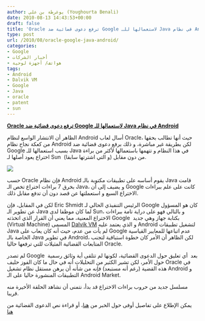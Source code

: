 ```yaml
---
author: يوغرطة بن علي (Youghourta Benali)
date: 2010-08-13 14:43:53+00:00
draft: false
title: 'Oracle ترفع دعوى قضائية ضد Google لاستعمالها للـ Java في نظام Android '
type: post
url: /2010/08/oracle-google-java-android/
categories:
- Google
- أخبار الشركات
- هواتف/ أجهزة لوحية
tags:
- Android
- Dalvik VM
- Google
- Java
- oracle
- patent
- sun
---
```


**[Oracle ترفع دعوى قضائية ضد Google لاستعمالها للـ Java في نظام Android](http://www.it-scoop.com/2010/08/oracle-google-java-android)**




الظاهر أن الانتشار الواسع لنظام Android أسال لعاب Oracle، حيث أنها تطالب بحقها من كعكة نجاح نظام Android لكن بطريقة غير مباشرة، و ذلك برفع دعوى قضائية ضد Google بسبب استعمالها للـ Java في هذا النظام و تتهمها باستعمالها لأكثر من براءة اختراع يعود أصلها لـ Sun  (و التي اشترتها سابقا) من دون مقابل.




[![](http://www.it-scoop.com/wp-content/uploads/2010/08/android-oracle-google.jpg)
](http://www.it-scoop.com/2010/08/oracle-google-java-android)


حسب Oracle فإن نظام Android يقوم أساسه على تطبيقات مكتوبة بالـ Java قامت بخرق 7 براءات اختراع تخص الـ Java، و يضيف إلى أن Google كانت على علم ببراءات الاختراع السبع و استعملتها عن قصد دون أن تدفع مقابل ذلك.

لكن في المقابل، فإن Eric Shmidt الرئيس التنفيذي الحالي لـ Google كان هو المسؤول عن تطوير الـ Java لما كان موظفا لدى Sun، و بالتالي فهو على دراية تامة ببراءات الاختراع المعنية، مما يعني أن القرار الذي اتخذته Google  بكتابة جهاز وهي جديد (Virtual Machine) المسمى [Dalvik VM](http://en.wikipedia.org/wiki/Dalvik_(software)) و الذي يعتمد عليه Android لتشغيل تطبيقات Java لم يأت من عدم، حيث أنه كان يعاب على Google عدم اتباعها للمعايير القياسية الخاصة بالـ Java في تطوير Android، لكن الظاهر أن الأمر كان خطوة استباقية لتجنب المتابعات القضائية المثيلات للتي ترفعها حاليا Oracle.

لم تصدر Google بعد  أي تعليق حول الدعوى القضائية، لكونها لم تتلقى أية وثائق رسمية  حول الأمر، لكن تشير الكثير من التحليلات أنه في حال ما كان الفوز حليف Oracle في هذه القضية (رغم أنه مستبعد) فإنه من شأنه أن يرهن مستقل نظام تشغيل Android و التطبيقات المنشورة حاليا على الـ Android Market.

مسلسل جديد من حروب براءات الاختراع قد بدأ، نتمنى أن نشاهد الحلقة الأخيرة منه قريبا.

يمكن الإطلاع على تفاصيل أوفى حول الخبر من [هنا](http://arstechnica.com/tech-policy/news/2010/08/oracle-sues-google-over-use-of-java-in-android-sdk.ars)، أو قراءة نص الدعوى القضائية من [هنا](http://www.scribd.com/doc/35810897/Oracle-Google-Complaint)
